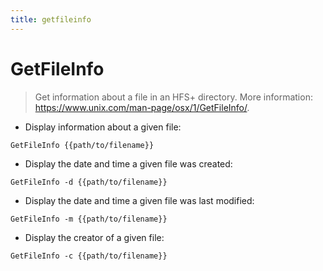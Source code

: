 ```yaml
---
title: getfileinfo
---
```

# GetFileInfo

> Get information about a file in an HFS+ directory.
> More information: <https://www.unix.com/man-page/osx/1/GetFileInfo/>.

- Display information about a given file:

`GetFileInfo {{path/to/filename}}`

- Display the date and time a given file was created:

`GetFileInfo -d {{path/to/filename}}`

- Display the date and time a given file was last modified:

`GetFileInfo -m {{path/to/filename}}`

- Display the creator of a given file:

`GetFileInfo -c {{path/to/filename}}`
